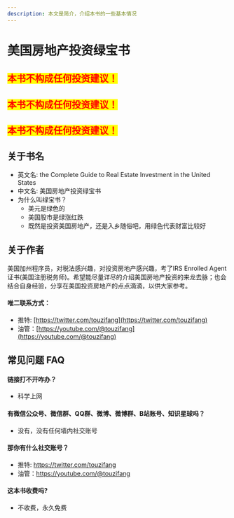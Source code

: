 ```yaml
---
description: 本文是简介，介绍本书的一些基本情况
---
```


# 美国房地产投资绿宝书

## <mark style="color:red;">本书不构成任何投资建议！</mark>

## <mark style="color:red;">本书不构成任何投资建议！</mark>

## <mark style="color:red;">本书不构成任何投资建议！</mark>



## 关于书名

* 英文名: the Complete Guide to Real Estate Investment in the United States
* 中文名: 美国房地产投资绿宝书
* 为什么叫绿宝书？
  * 美元是绿色的
  * 美国股市是绿涨红跌
  * 既然是投资美国房地产，还是入乡随俗吧，用绿色代表财富比较好

## 关于作者

美国加州程序员，对税法感兴趣，对投资房地产感兴趣，考了IRS Enrolled Agent证书(美国注册税务师)。希望能尽量详尽的介绍美国房地产投资的来龙去脉；也会结合自身经验，分享在美国投资房地产的点点滴滴，以供大家参考。

#### 唯二联系方式：

* 推特: [https://twitter.com/touzifang](https://twitter.com/touzifang)
* 油管：[https://youtube.com/@touzifang](https://youtube.com/@touzifang)

## 常见问题 FAQ

#### 链接打不开咋办？

* 科学上网

#### 有微信公众号、微信群、QQ群、微博、微博群、B站账号、知识星球吗？

* 没有，没有任何墙内社交账号

#### 那你有什么社交账号？

* 推特: https://twitter.com/touzifang
* 油管：https://youtube.com/@touzifang

#### 这本书收费吗?

* 不收费，永久免费

